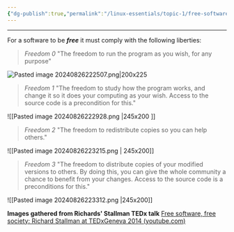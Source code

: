 ```yaml
---
{"dg-publish":true,"permalink":"/linux-essentials/topic-1/free-software/"}
---
```


---
For a software to be ___free___ it must comply with the following liberties:

> _Freedom 0_
> "The freedom to run the program as you wish, for any purpose"

![Pasted image 20240826222507.png|200x225](/img/user/Linux%20Essentials/Topic%201/Reference%20images/Pasted%20image%2020240826222507.png)

> _Freedom 1_
> "The freedom to study how the program works, and change it so it does your computing as your wish. Access to the source code is a precondition for this."

![[Pasted image 20240826222928.png \|245x200 ]]

> _Freedom 2_
> "The freedom to redistribute copies so you can help others."

![[Pasted image 20240826223215.png \| 245x200]]

>_Freedom 3_
>"The freedom to distribute copies of your modified versions to others. By doing this, you can give the whole community a chance to benefit from your changes. Access to the source code is a preconditions for this."

![[Pasted image 20240826223312.png \|245x200]]

__Images gathered from Richards' Stallman TEDx talk__ [Free software, free society: Richard Stallman at TEDxGeneva 2014 (youtube.com)](https://www.youtube.com/watch?v=Ag1AKIl_2GM&t=241s)

